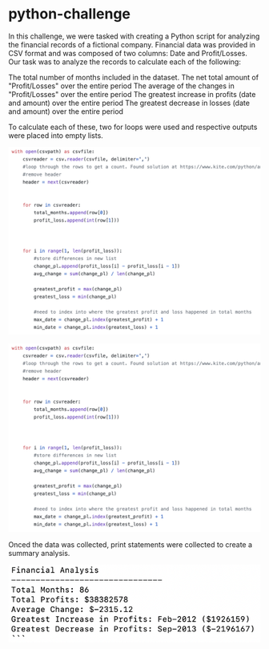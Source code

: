 # python-challenge

In this challenge, we were tasked with creating a Python script for analyzing the financial records of a fictional company. Financial data was provided in CSV format and was composed of two columns: Date and Profit/Losses.  Our task was to analyze the records to calculate each of the following:

The total number of months included in the dataset.
The net total amount of "Profit/Losses" over the entire period
The average of the changes in "Profit/Losses" over the entire period
The greatest increase in profits (date and amount) over the entire period
The greatest decrease in losses (date and amount) over the entire period

To calculate each of these, two for loops were used and respective outputs were placed into empty lists.

![](images/forloop_finance.png)


<p><img src="images/forloop_finance.png" width="600" text-align="center"></p>

Onced the data was collected, print statements were collected to create a summary analysis.

![](images/fin_analysis.png)


